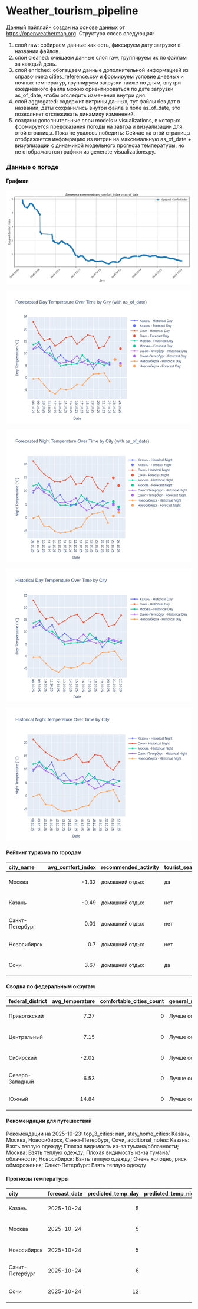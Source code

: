 # Weather_tourism_pipeline
Данный пайплайн создан на основе данных от https://openweathermap.org.
Структура слоев следующая:
  1) слой raw: 
  собираем данные как есть, фиксируем дату загрузки в названии файлов.
  2) слой cleaned:
  очищаем данные слоя raw, группируем их по файлам за каждый день.
  3) слой enriched:
  обогащаем данные дополнительной информацией из справочника cities_reference.csv и формируем условие дневных и ночных температур,
  группируем загрузки также по дням, внутри ежедневного файла можно ориентироваться по дате загрузки as_of_date, чтобы отследить изменения внутри дня.
  4) слой aggregated:
   содержит витрины данных, тут файлы без дат в названии, даты сохранились внутри файла в поле as_of_date, это позволняет отслеживать динамику изменений.
  6) созданы дополнительные слои models и visualizations, в которых формируется предсказания погоды на завтра и визуализации для этой страницы.
  Пока не удалось победить: Сейчас на этой страницы отображается инфомрацию из витрин на максимальную as_of_date + визуализации с динамикой модельного прогноза температуры, 
  но не отображаются графики из generate_visualizations.py.
<!-- WEATHER DATA START -->
### Данные о погоде

#### Графики
![Comfort Index Trend](data/visualizations/comfort_index_trend.png)

![Forecasted Day Temperature](data/visualizations/forecasted_day_temperature.png)

![Forecasted Night Temperature](data/visualizations/forecasted_night_temperature.png)

![Historical Day Temperature](data/visualizations/historical_day_temperature.png)

![Historical Night Temperature](data/visualizations/historical_night_temperature.png)

#### Рейтинг туризма по городам
| city_name       |   avg_comfort_index | recommended_activity   | tourist_season_match   | tourism_season   | tour_recommendation       | as_of_date          |
|:----------------|--------------------:|:-----------------------|:-----------------------|:-----------------|:--------------------------|:--------------------|
| Москва          |               -1.32 | домашний отдых         | да                     | Круглогодично    | домашний отдых в сезон    | 2025-10-23 09:26:00 |
| Казань          |               -0.49 | домашний отдых         | нет                    | Май-Сентябрь     | домашний отдых вне сезона | 2025-10-23 09:26:00 |
| Санкт-Петербург |                0.01 | домашний отдых         | нет                    | Май-Сентябрь     | домашний отдых вне сезона | 2025-10-23 09:26:00 |
| Новосибирск     |                0.7  | домашний отдых         | нет                    | Июнь-Август      | домашний отдых вне сезона | 2025-10-23 09:26:00 |
| Сочи            |                3.67 | домашний отдых         | да                     | Май-Октябрь      | домашний отдых в сезон    | 2025-10-23 09:26:00 |

#### Сводка по федеральным округам
| federal_district   |   avg_temperature |   comfortable_cities_count | general_recommendation   | as_of_date          |
|:-------------------|------------------:|---------------------------:|:-------------------------|:--------------------|
| Приволжский        |              7.27 |                          0 | Лучше остаться дома      | 2025-10-23 09:26:00 |
| Центральный        |              7.15 |                          0 | Лучше остаться дома      | 2025-10-23 09:26:00 |
| Сибирский          |             -2.02 |                          0 | Лучше остаться дома      | 2025-10-23 09:26:00 |
| Северо-Западный    |              6.53 |                          0 | Лучше остаться дома      | 2025-10-23 09:26:00 |
| Южный              |             14.84 |                          0 | Лучше остаться дома      | 2025-10-23 09:26:00 |

#### Рекомендации для путешествий
Рекомендации на 2025-10-23: top_3_cities: nan, stay_home_cities: Казань, Москва, Новосибирск, Санкт-Петербург, Сочи, additional_notes: Казань: Взять теплую одежду; Плохая видимость из-за тумана/облачности; Москва: Взять теплую одежду; Плохая видимость из-за тумана/облачности; Новосибирск: Взять теплую одежду; Очень холодно, риск обморожения; Санкт-Петербург: Взять теплую одежду

#### Прогнозы температуры
| city            | forecast_date   |   predicted_temp_day |   predicted_temp_night | model_type       | as_of_date          |
|:----------------|:----------------|---------------------:|-----------------------:|:-----------------|:--------------------|
| Казань          | 2025-10-24      |                    5 |                      4 | LinearRegression | 2025-10-23 09:26:52 |
| Москва          | 2025-10-24      |                    5 |                      4 | LinearRegression | 2025-10-23 09:26:52 |
| Новосибирск     | 2025-10-24      |                    5 |                      2 | LinearRegression | 2025-10-23 09:26:52 |
| Санкт-Петербург | 2025-10-24      |                    6 |                      3 | LinearRegression | 2025-10-23 09:26:52 |
| Сочи            | 2025-10-24      |                   12 |                     12 | LinearRegression | 2025-10-23 09:26:52 |


<!-- WEATHER DATA END -->
